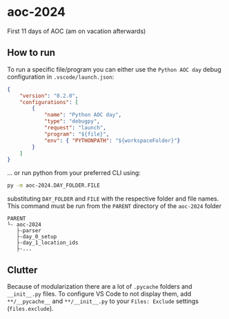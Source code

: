# aoc-2024
First 11 days of AOC (am on vacation afterwards)

## How to run
To run a specific file/program you can either use the `Python AOC day` debug configuration in `.vscode/launch.json`:
```json
{
    "version": "0.2.0",
    "configurations": [
        {
            "name": "Python AOC day",
            "type": "debugpy",
            "request": "launch",
            "program": "${file}",
            "env": { "PYTHONPATH": "${workspaceFolder}"}
        }
    ]
}
```
... or run python from your preferred CLI using:
```bash
py -m aoc-2024.DAY_FOLDER.FILE
```
substituting `DAY_FOLDER` and `FILE` with the respective folder and file names.
This command must be run from the `PARENT` directory of the `aoc-2024` folder
```
PARENT
└- aoc-2024
   ├-parser
   ├-day_0_setup
   ├-day_1_location_ids
   ├-...
```

## Clutter
Because of modularization there are a lot of `.pycache` folders and `__init__.py` files.
To configure VS Code to not display them, add `**/__pycache__` and `**/__init__.py` to your `Files: Exclude` settings (`files.exclude`).
